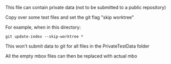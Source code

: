This file can contain private data (not to be submitted to a public repository)

Copy over some test files and set the git flag "skip worktree"

For example, when in this directory:

`git update-index --skip-worktree *`

This won't submit data to git for all files in the PrivateTestData folder

All the empty mbox files can then be replaced with actual mbo
